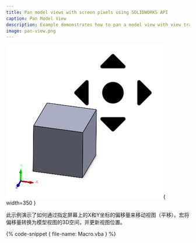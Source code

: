 ```yaml
---
title: Pan model views with screen pixels using SOLIDWORKS API
caption: Pan Model View
description: Example demonstrates how to pan a model view with view transforms by providing the offset in the screen pixels
image: pan-view.png
---
```

![模型视图平移](pan-view.png){ width=350 }

此示例演示了如何通过指定屏幕上的X和Y坐标的偏移量来移动视图（平移）。宏将偏移量转换为模型视图的3D空间，并更新视图位置。

{% code-snippet { file-name: Macro.vba } %}